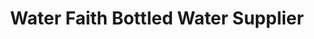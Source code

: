 ---
title: "Water Faith Bottled Water Supplier"
url: /cagayan-de-oro/water-faith-bottled-water-supplier/
shop: Wasser
---